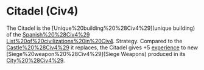 # Citadel (Civ4)

The Citadel is the [Unique%20building%20%28Civ4%29](unique building) of the [Spanish%20%28Civ4%29](Spanish) [List%20of%20civilizations%20in%20Civ4](civilization).
Strategy.
Compared to the [Castle%20%28Civ4%29](Castle) it replaces, the Citadel gives +5 [experience](experience) to new [Siege%20weapon%20%28Civ4%29](Siege Weapons) produced in its [City%20%28Civ4%29](city).